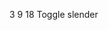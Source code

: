 <midwest-progress value="1" max="20" id="awesome" slender></midwest-progress>
<midwest-button onClick="document.querySelector('#awesome').value = 3">3</midwest-button>
<midwest-button onClick="document.querySelector('#awesome').value = 9">9</midwest-button>
<midwest-button onClick="document.querySelector('#awesome').value = 18">18</midwest-button>
<midwest-button onClick="document.querySelector('#awesome').slender = !document.querySelector('#awesome').slender">Toggle slender</midwest-button>
